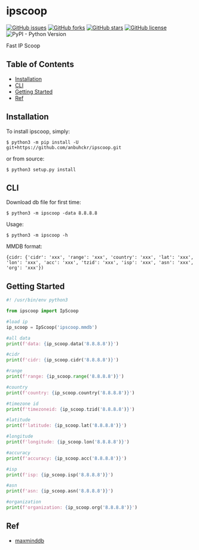 # ipscoop

[![GitHub issues](https://img.shields.io/github/issues/anbuhckr/ipscoop)](https://github.com/anbuhckr/ipscoop/issues)
[![GitHub forks](https://img.shields.io/github/forks/anbuhckr/ipscoop)](https://github.com/anbuhckr/ipscoop/network)
[![GitHub stars](https://img.shields.io/github/stars/anbuhckr/ipscoop)](https://github.com/anbuhckr/ipscoop/stargazers)
[![GitHub license](https://img.shields.io/github/license/anbuhckr/ipscoop)](./LICENSE)
![PyPI - Python Version](https://img.shields.io/badge/python-3.6%20%7C%203.7%20%7C%203.8%20%7C%203.9-blue)

Fast IP Scoop

## Table of Contents

* [Installation](#installation)
* [CLI](#CLI)
* [Getting Started](#getting-started)
* [Ref](#ref)


## Installation

To install ipscoop, simply:

```
$ python3 -m pip install -U git+https://github.com/anbuhckr/ipscoop.git
```

or from source:

```
$ python3 setup.py install
```

## CLI

Download db file for first time:

```
$ python3 -m ipscoop -data 8.8.8.8
```

Usage:

```
$ python3 -m ipscoop -h
```

MMDB format:
```
{cidr: {'cidr': 'xxx', 'range': 'xxx', 'country': 'xxx', 'lat': 'xxx', 'lon': 'xxx', 'acc': 'xxx', 'tzid': 'xxx', 'isp': 'xxx', 'asn': 'xxx', 'org': 'xxx'})
```

## Getting Started

``` python
#! /usr/bin/env python3

from ipscoop import IpScoop

#load ip
ip_scoop = IpScoop('ipscoop.mmdb')

#all data 
print(f'data: {ip_scoop.data('8.8.8.8')}')

#cidr
print(f'cidr: {ip_scoop.cidr('8.8.8.8')}')

#range
print(f'range: {ip_scoop.range('8.8.8.8')}')

#country
print(f'country: {ip_scoop.country('8.8.8.8')}')

#timezone id 
print(f'timezoneid: {ip_scoop.tzid('8.8.8.8')}')

#latitude
print(f'latitude: {ip_scoop.lat('8.8.8.8')}')

#longitude
print(f'longitude: {ip_scoop.lon('8.8.8.8')}')

#accuracy
print(f'accuracy: {ip_scoop.acc('8.8.8.8')}')

#isp
print(f'isp: {ip_scoop.isp('8.8.8.8')}')

#asn
print(f'asn: {ip_scoop.asn('8.8.8.8')}')

#organization
print(f'organization: {ip_scoop.org('8.8.8.8')}')
```

## Ref

* [maxminddb](https://github.com/maxmind/MaxMind-DB-Reader-python)
